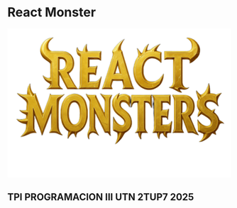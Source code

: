 # React Monster

![Logo del juego](https://github.com/Agus-Sosa/ReactMonster/blob/tomasB-devlop/Client/client/src/assets/img/title_game.png?raw=true)

## TPI PROGRAMACION III UTN 2TUP7 2025
